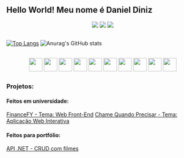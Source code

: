## Hello World! Meu nome é Daniel Diniz
<div align="center"> 
  <a align="center" href="https://instagram.com/daniel_dinizm" target="_blank"><img src="https://img.shields.io/badge/-Instagram-%23E4405F?style=for-the-badge&logo=instagram&logoColor=white" target="_blank"></a> 
  <a align="center" href = "mailto:daniel.diniz.work@gmail.com"><img src="https://img.shields.io/badge/-Gmail-%23333?style=for-the-badge&logo=gmail&logoColor=white" target="_blank"></a>
  <a align="center" href="https://www.linkedin.com/in/daniel-diniz-35b565209/" target="_blank"><img src="https://img.shields.io/badge/-LinkedIn-%230077B5?style=for-the-badge&logo=linkedin&logoColor=white" target="_blank"></a> 
  
</div>

##

[![Top Langs](https://github-readme-stats.vercel.app/api/top-langs/?username=getDanielDiniz&layout=donut-vertical&theme=tokyonight)](https://github.com/getDanielDiniz/github-readme-stats)
![Anurag's GitHub stats](https://github-readme-stats.vercel.app/api?username=getDanielDiniz&theme=tokyonight)
##

<div display="flex" align="center">
  <img align="center" height="35em" src="https://cdn.jsdelivr.net/gh/devicons/devicon/icons/html5/html5-original.svg" />
  <img align="center" height="35em" src="https://cdn.jsdelivr.net/gh/devicons/devicon/icons/javascript/javascript-original.svg" />
  <img align="center" height="35em" src="https://cdn.jsdelivr.net/gh/devicons/devicon/icons/css3/css3-original.svg" />
  <img align="center" height="35em" src="https://cdn.jsdelivr.net/gh/devicons/devicon/icons/typescript/typescript-original.svg" />
  <img align="center" height="35em" src="https://cdn.jsdelivr.net/gh/devicons/devicon/icons/react/react-original.svg" />
  <img align="center" height="35em" src="https://cdn.jsdelivr.net/gh/devicons/devicon/icons/dot-net/dot-net-original.svg" />
  <img align="center" height="35em" src="https://cdn.jsdelivr.net/gh/devicons/devicon/icons/csharp/csharp-original.svg" />
  <img align="center" height="35em" src="https://cdn.jsdelivr.net/gh/devicons/devicon/icons/git/git-original.svg" />
  <img align="center" height="35em" src="https://cdn.jsdelivr.net/gh/devicons/devicon/icons/photoshop/photoshop-plain.svg" />
  <img align="center" height="35em" src="https://cdn.jsdelivr.net/gh/devicons/devicon/icons/figma/figma-original.svg" />
</div>  

##

### Projetos:

#### Feitos em universidade:
<a  href="https://github.com/getDanielDiniz/Finance-FY">FinanceFY - Tema: Web Front-End</a>
<a  href="https://github.com/ICEI-PUC-Minas-PMV-ADS/pmv-ads-2023-2-e2-proj-chame-quando-precisar">Chame Quando Precisar - Tema: Aplicação Web Interativa </a>
#### Feitos para portfólio:
<a href="https://github.com/getDanielDiniz/API_CRUD-filme">API .NET - CRUD com filmes


          
